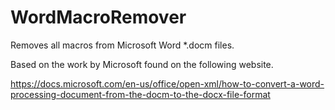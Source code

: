 # WordMacroRemover

Removes all macros from Microsoft Word *.docm files.

Based on the work by Microsoft found on the following website.

<https://docs.microsoft.com/en-us/office/open-xml/how-to-convert-a-word-processing-document-from-the-docm-to-the-docx-file-format>
